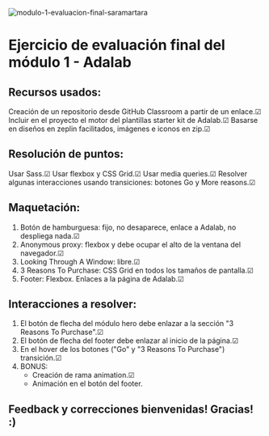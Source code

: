 ![modulo-1-evaluacion-final-saramartara](https://http://beta.adalab.es/modulo-1-evaluacion-final-saramartara/)

# Ejercicio de evaluación final del módulo 1 - Adalab

## Recursos usados:

Creación de un repositorio desde GitHub Classroom a partir de un enlace.☑
Incluir en el proyecto el motor del plantillas starter kit de Adalab.☑
Basarse en diseños en zeplin facilitados, imágenes e iconos en zip.☑

## Resolución de puntos:

Usar Sass.☑
Usar flexbox y CSS Grid.☑
Usar media queries.☑
Resolver algunas interacciones usando transiciones: botones Go y More reasons.☑

## Maquetación:

1. Botón de hamburguesa: fijo, no desaparece, enlace a Adalab, no despliega nada.☑
2. Anonymous proxy: flexbox y debe ocupar el alto de la ventana del navegador.☑
3. Looking Through A Window: libre.☑
4. 3 Reasons To Purchase: CSS Grid en todos los tamaños de pantalla.☑
5. Footer: Flexbox. Enlaces a la página de Adalab.☑

## Interacciones a resolver:

1. El botón de flecha del módulo hero debe enlazar a la sección "3 Reasons To Purchase".☑
2. El botón de flecha del footer debe enlazar al inicio de la página.☑
3. En el hover de los botones ("Go" y "3 Reasons To Purchase") transición.☑
4. BONUS:
   - Creación de rama animation.☑
   - Animación en el botón del footer.

## Feedback y correcciones bienvenidas! Gracias! :)
